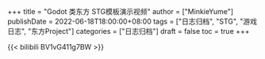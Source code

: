+++
title = "Godot 类东方 STG模板演示视频"
author = ["MinkieYume"]
publishDate = 2022-06-18T18:00:00+08:00
tags = ["日志归档", "STG", "游戏日志", "东方Project"]
categories = ["日志归档"]
draft = false
toc = true
+++

{{< bilibili BV1vG411g7BW >}}

